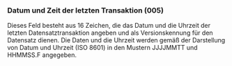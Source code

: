 ### Datum und Zeit der letzten Transaktion (005)
Dieses Feld besteht aus 16 Zeichen, die das Datum und die Uhrzeit der letzten Datensatztransaktion angeben und als Versionskennung für den Datensatz dienen. Die Daten und die Uhrzeit werden gemäß der Darstellung von Datum und Uhrzeit (ISO 8601) in den Mustern JJJJMMTT und HHMMSS.F angegeben.
